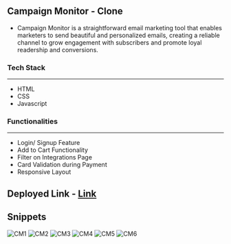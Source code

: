 ## Campaign Monitor - Clone

- Campaign Monitor is a straightforward email marketing tool that enables marketers to send beautiful and personalized emails, creating a reliable channel to grow engagement with subscribers and promote loyal readership and conversions.

### Tech Stack

------------



- HTML
- CSS
- Javascript



### Functionalities

------------

- Login/ Signup Feature
- Add to Cart Functionality
- Filter on Integrations Page
- Card Validation during Payment
- Responsive Layout

## Deployed Link -  [Link](https://zippy-creponne-5eea24.netlify.app/")

## Snippets
<img src='https://drive.google.com/uc?export=view&id=1FO5rm9c4gK4yiS02Z3BeZCKfRQUDZLTB' alt='CM1'>

<img src='https://drive.google.com/uc?export=view&id=1oU78LhoKGs3kRK_DUGjkOiG2lFbJX_I4' alt='CM2'>

<img src='https://drive.google.com/uc?export=view&id=1PvNC85jgeOBvnJI60NIB1EDnsjfxs_i-' alt='CM3'>

<img src='https://drive.google.com/uc?export=view&id=1TRqJhS2-xf0JUFVROKjPhky1ySeOcW-O' alt='CM4'>

<img src='https://drive.google.com/uc?export=view&id=1BVrVJn3iJyu_-CrJozbOgE7g_KJuFN4l' alt='CM5'>

<img src='https://drive.google.com/uc?export=view&id=13m0O01Tj5Uhq1_UTk_ewA1Wv_oE4k_wq' alt='CM6'>
